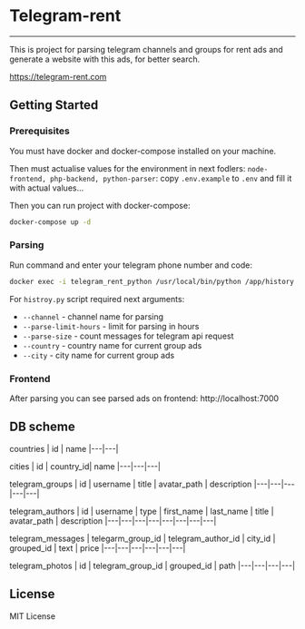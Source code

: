 # Telegram-rent

--- 
This is project for parsing telegram channels and groups for rent ads and generate a website with this ads, for better search.

https://telegram-rent.com

## Getting Started

### Prerequisites

You must have docker and docker-compose installed on your machine.

Then must actualise values for the environment in next fodlers: `node-frontend, php-backend, python-parser`: copy `.env.example` to `.env` and fill it with actual values...

Then you can run project with docker-compose:

```bash
docker-compose up -d
```

### Parsing

Run command and enter your telegram phone number and code:

```bash
docker exec -i telegram_rent_python /usr/local/bin/python /app/history.py --channel ${channel name here} --parse-limit-hours 10 --parse-size 50 --country ${country name for current group ads} --city ${city name for current group ads}
```

For `histroy.py` script required next arguments:
- `--channel` - channel name for parsing
- `--parse-limit-hours` - limit for parsing in hours
- `--parse-size` - count messages for telegram api request
- `--country` - country name for current group ads
- `--city` - city name for current group ads

### Frontend

After parsing you can see parsed ads on frontend: http://localhost:7000

## DB scheme

countries
| id | name
|---|---|

cities
| id | country_id| name
|---|---|---|

telegram_groups
| id | username | title | avatar_path | description
|---|---|---|---|---|

telegram_authors
| id | username | type | first_name | last_name | title | avatar_path | description
|---|---|---|---|---|---|---|---|

telegram_messages
| telegarm_group_id | telegram_author_id | city_id | grouped_id | text | price
|---|---|---|---|---|---|

telegram_photos
| id | telegram_group_id | grouped_id | path
|---|---|---|---|

## License

MIT License